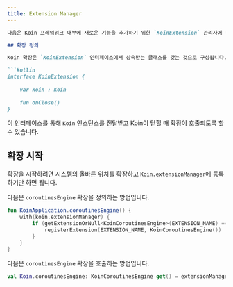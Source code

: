 ```yaml
---
title: Extension Manager
---
```

```markdown
다음은 Koin 프레임워크 내부에 새로운 기능을 추가하기 위한 `KoinExtension` 관리자에 대한 간략한 설명입니다.

## 확장 정의

Koin 확장은 `KoinExtension` 인터페이스에서 상속받는 클래스를 갖는 것으로 구성됩니다.

```kotlin
interface KoinExtension {
    
    var koin : Koin
    
    fun onClose()
}
```

이 인터페이스를 통해 `Koin` 인스턴스를 전달받고 Koin이 닫힐 때 확장이 호출되도록 할 수 있습니다.

## 확장 시작

확장을 시작하려면 시스템의 올바른 위치를 확장하고 `Koin.extensionManager`에 등록하기만 하면 됩니다.

다음은 `coroutinesEngine` 확장을 정의하는 방법입니다.

```kotlin
fun KoinApplication.coroutinesEngine() {
    with(koin.extensionManager) {
        if (getExtensionOrNull<KoinCoroutinesEngine>(EXTENSION_NAME) == null) {
            registerExtension(EXTENSION_NAME, KoinCoroutinesEngine())
        }
    }
}
```

다음은 `coroutinesEngine` 확장을 호출하는 방법입니다.

```kotlin
val Koin.coroutinesEngine: KoinCoroutinesEngine get() = extensionManager.getExtension(EXTENSION_NAME)
```
